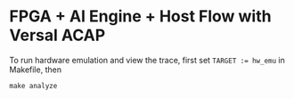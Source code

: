 # FPGA + AI Engine + Host Flow with Versal ACAP

To run hardware emulation and view the trace, first set `TARGET := hw_emu` in Makefile, then
```
make analyze
```